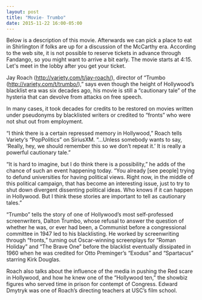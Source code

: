 ```yaml
---
layout: post
title: "Movie- Trumbo"
date: 2015-11-22 16:00-05:00
---
```

Below is a description of this movie. Afterwards we can pick a place to eat in Shirlington if folks are up for a discussion of the McCarthy era. According to the web site, it is not possible to reserve tickets in advance through Fandango, so you might want to arrive a bit early. The movie starts at 4:15. Let's meet in the lobby after you get your ticket.

Jay Roach (http://variety.com/t/jay-roach/), director of “Trumbo (http://variety.com/t/trumbo/),” says even though the height of Hollywood’s blacklist era was six decades ago, his movie is still a “cautionary tale” of the hysteria that can devolve from attacks on free speech.

In many cases, it took decades for credits to be restored on movies written under pseudonyms by blacklisted writers or credited to “fronts” who were not shut out from employment.

“I think there is a certain repressed memory in Hollywood,” Roach tells Variety‘s “PopPolitics” on SiriusXM. “…Unless somebody wants to say, ‘Really, hey, we should remember this so we don’t repeat it.’ It is really a powerful cautionary tale.”

“It is hard to imagine, but I do think there is a possibility,” he adds of the chance of such an event happening today. “You already [see people] trying to defund universities for having political views. Right now, in the middle of this political campaign, that has become an interesting issue, just to try to shut down divergent dissenting political ideas. Who knows if it can happen in Hollywood. But I think these stories are important to tell as cautionary tales.”

“Trumbo” tells the story of one of Hollywood’s most self-professed screenwriters, Dalton Trumbo, whose refusal to answer the question of whether he was, or ever had been, a Communist before a congressional committee in 1947 led to his blacklisting. He worked by screenwriting through “fronts,” turning out Oscar-winning screenplays for “Roman Holiday” and “The Brave One” before the blacklist eventually dissipated in 1960 when he was credited for Otto Preminger’s “Exodus” and “Spartacus” starring Kirk Douglas.

Roach also talks about the influence of the media in pushing the Red scare in Hollywood, and how he knew one of the “Hollywood ten,” the showbiz figures who served time in prison for contempt of Congress. Edward Dmytryk was one of Roach’s directing teachers at USC’s film school.
